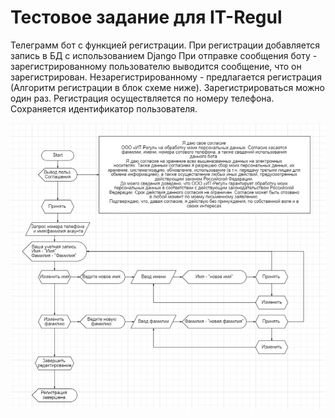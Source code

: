 # Тестовое задание для IT-Regul

Телеграмм бот с функцией регистрации. При регистрации добавляется запись в БД с использованием Django
При отправке сообщения боту - зарегистрированному пользователю выводится сообщение, что он зарегистрирован.
Незарегистрированному - предлагается регистрация (Алгоритм регистрации в блок схеме ниже).
Зарегистрироваться можно один раз. 
Регистрация осуществляется по номеру телефона.
Сохраняется идентификатор пользователя.

![](blok_shema.jpg)
